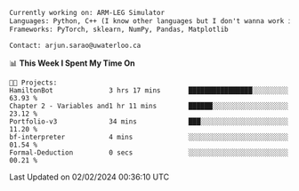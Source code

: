 ```txt
Currently working on: ARM-LEG Simulator
Languages: Python, C++ (I know other languages but I don't wanna work in them)
Frameworks: PyTorch, sklearn, NumPy, Pandas, Matplotlib

Contact: arjun.sarao@uwaterloo.ca
```

<!--START_SECTION:waka-->
📊 **This Week I Spent My Time On** 

```text
🐱‍💻 Projects: 
HamiltonBot              3 hrs 17 mins       ████████████████░░░░░░░░░   63.93 % 
Chapter 2 - Variables and1 hr 11 mins        ██████░░░░░░░░░░░░░░░░░░░   23.12 % 
Portfolio-v3             34 mins             ███░░░░░░░░░░░░░░░░░░░░░░   11.20 % 
bf-interpreter           4 mins              ░░░░░░░░░░░░░░░░░░░░░░░░░   01.54 % 
Formal-Deduction         0 secs              ░░░░░░░░░░░░░░░░░░░░░░░░░   00.21 % 
```


 Last Updated on 02/02/2024 00:36:10 UTC
<!--END_SECTION:waka-->
